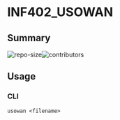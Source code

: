 # INF402_USOWAN
## Summary
![repo-size](https://img.shields.io/github/repo-size/LTBS46/INF402_USOWAN)![contributors](https://img.shields.io/github/contributors/LTBS46/INF402_USOWAN)
## Usage
### CLI
`usowan <filename>`
